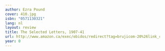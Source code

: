 ```yaml
---
author: Ezra Pound
cover: 410.jpg
isbn: "0571130321"
lang: nl
layout: review
title: The Selected Letters, 1907-41
url: http://www.amazon.ca/exec/obidos/redirect?tag=brujicom-20%26link_code=xm2%26camp=2025%26creative=165953%26path=http://www.amazon.ca/gp/redirect.html%253fASIN=0571130321%2526tag=brujicom-20%2526lcode=xm2%2526cID=2025%2526ccmID=165953%2526location=/o/ASIN/0571130321%25253FSubscriptionId=0VJDVJ14KM0P0VXDCQ82
year: 0
---
```

